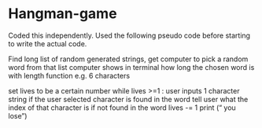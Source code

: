 # Hangman-game
Coded this independently.
Used the following pseudo code before starting to write the actual code.

Find long list of random generated strings,
get computer to pick a random word from that list
computer shows in terminal how long the chosen word is with length function e.g. 6 characters

set lives to be a certain number 
while lives >=1 :
 user inputs 1 character string
if the user selected character is found in the word 
	 tell user what the index of that character is 
    if not found in the word 
	lives -= 1 
print (“ you lose”) 

